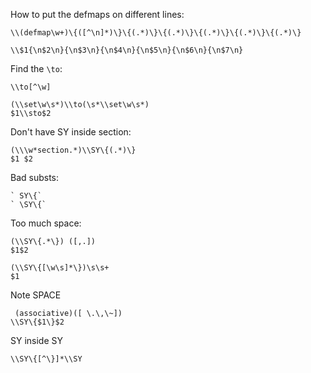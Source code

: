 
How to put the defmaps on different lines:

    \\(defmap\w+)\{([^\n]*)\}\{(.*)\}\{(.*)\}\{(.*)\}\{(.*)\}\{(.*)\}

    \\$1{\n$2\n}{\n$3\n}{\n$4\n}{\n$5\n}{\n$6\n}{\n$7\n}

Find the `\to`:

    \\to[^\w]

    (\\set\w\s*)\\to(\s*\\set\w\s*)
    $1\\sto$2
    

Don't have SY inside section:

    
    (\\\w*section.*)\\SY\{(.*)\}
    $1 $2
Bad substs:

    ` SY\{`
    ` \SY\{`

Too much space:

    (\\SY\{.*\}) ([,.])
    $1$2

    (\\SY\{[\w\s]*\})\s\s+
    $1 

Note SPACE

     (associative)([ \.\,\~])
    \\SY\{$1\}$2


SY inside SY

    \\SY\{[^\}]*\\SY